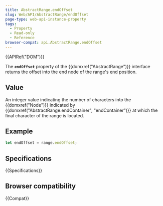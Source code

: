 ```yaml
---
title: AbstractRange.endOffset
slug: Web/API/AbstractRange/endOffset
page-type: web-api-instance-property
tags:
  - Property
  - Read-only
  - Reference
browser-compat: api.AbstractRange.endOffset
---
```

{{APIRef("DOM")}}

The **`endOffset`** property of the {{domxref("AbstractRange")}} interface returns the offset into the end node of the range's end position.

## Value

An integer value indicating the number of characters into the {{domxref("Node")}} indicated by {{domxref("AbstractRange.endContainer", "endContainer")}} at which the final character of the range is located.

## Example

```js
let endOffset = range.endOffset;
```

## Specifications

{{Specifications}}

## Browser compatibility

{{Compat}}
